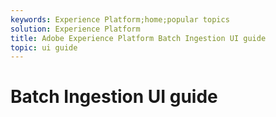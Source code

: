 ```yaml
---
keywords: Experience Platform;home;popular topics
solution: Experience Platform
title: Adobe Experience Platform Batch Ingestion UI guide
topic: ui guide
---
```


# Batch Ingestion UI guide